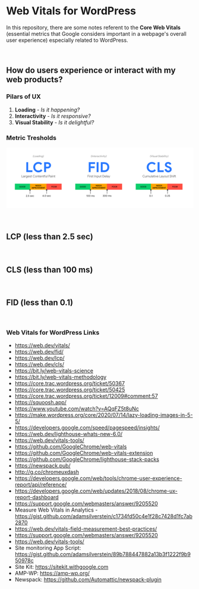 # Web Vitals for WordPress

In this repository, there are some notes referent to the **Core Web Vitals** (essential metrics that Google considers important in a webpage's overall user experience) especially related to WordPress.

<br />

## How do users experience or interact with my web products?

### Pilars of UX

1. **Loading** - *Is it happening?*
2. **Interactivity** - *Is it responsive?*
3. **Visual Stability** - *Is it delightful?*

### Metric Tresholds

![Metric Tresholds Image](https://github.com/MarianaSouza/web-vitals-wordpress/blob/main/metric-thresholds.png)

<br />

## LCP (less than 2.5 sec)

<br />

## CLS (less than 100 ms)

<br />

## FID (less than 0.1)

<br />

### Web Vitals for WordPress Links

* https://web.dev/vitals/
* https://web.dev/fid/
* https://web.dev/lcp/ 
* https://web.dev/cls/
* https://bit.ly/web-vitals-science
* https://bit.ly/web-vitals-methodology 
* https://core.trac.wordpress.org/ticket/50367 
* https://core.trac.wordpress.org/ticket/50425
* https://core.trac.wordpress.org/ticket/12009#comment:57
* https://squoosh.app/ 
* https://www.youtube.com/watch?v=AQqFZ5t8uNc 
* https://make.wordpress.org/core/2020/07/14/lazy-loading-images-in-5-5/ 
* https://developers.google.com/speed/pagespeed/insights/
* https://web.dev/lighthouse-whats-new-6.0/
* https://web.dev/vitals-tools/
* https://github.com/GoogleChrome/web-vitals
* https://github.com/GoogleChrome/web-vitals-extension
* https://github.com/GoogleChrome/lighthouse-stack-packs
* https://newspack.pub/
* http://g.co/chromeuxdash
* https://developers.google.com/web/tools/chrome-user-experience-report/api/reference/
* https://developers.google.com/web/updates/2018/08/chrome-ux-report-dashboard 
* https://support.google.com/webmasters/answer/9205520
* Measure Web Vitals in Analytics - https://gist.github.com/adamsilverstein/c1734fd50c4e1f28c7428d1fc7ab2870 
* https://web.dev/vitals-field-measurement-best-practices/ 
* https://support.google.com/webmasters/answer/9205520
* https://web.dev/vitals-tools/
* Site monitoring App Script: https://gist.github.com/adamsilverstein/89b788447882a13b3f1222f9b950978c 
* Site Kit: https://sitekit.withgoogle.com 
* AMP-WP: https://amp-wp.org/ 
* Newspack: https://github.com/Automattic/newspack-plugin 

